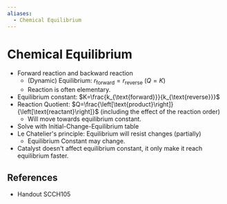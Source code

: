 ```yaml
---
aliases:
  - Chemical Equilibrium
---
```


# Chemical Equilibrium

- Forward reaction and backward reaction
	- (Dynamic) Equilibrium: $r_{\text{forward}}=r_{\text{reverse}}$ ($Q=K$)
	- Reaction is often elementary.
- Equilibrium constant: $K=\frac{k_{\text{forward}}}{k_{\text{reverse}}}$
- Reaction Quotient: $Q=\frac{\left[\text{product}\right]}{\left[\text{reactant}\right]}$ (including the effect of the reaction order)
	- Will move towards equilibrium constant.
- Solve with Initial-Change-Equilibrium table
- Le Chatelier's principle: Equilibrium will resist changes (partially)
	- Equilibrium Constant may change.
- Catalyst doesn't affect equilibrium constant, it only make it reach equilibrium faster.

## References

- Handout SCCH105
